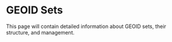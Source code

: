 # GEOID Sets

This page will contain detailed information about GEOID sets, their structure, and management. 